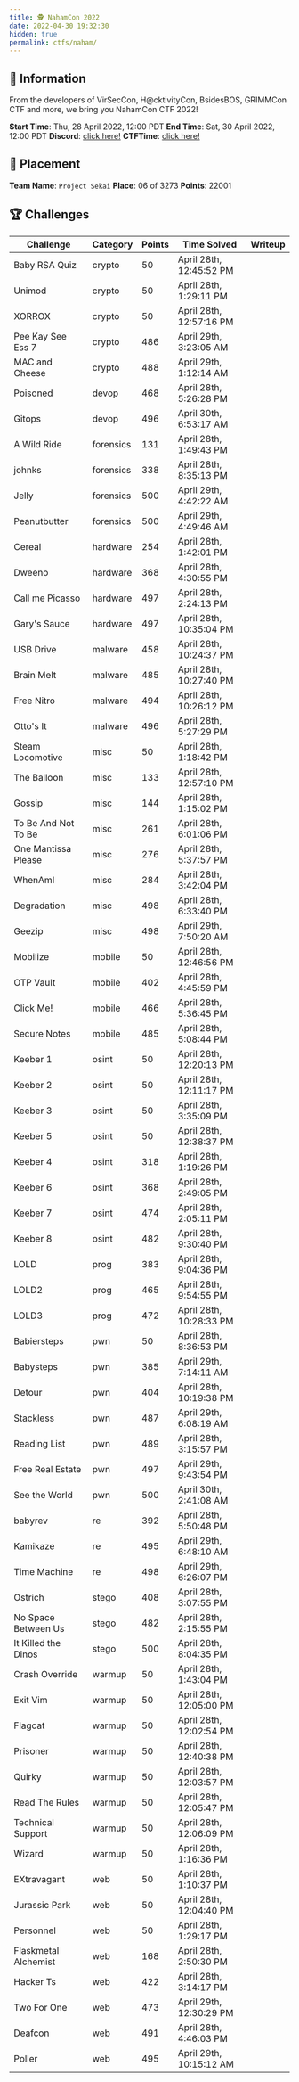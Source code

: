 ```yaml
---
title: 🕵️ NahamCon 2022
date: 2022-04-30 19:32:30
hidden: true
permalink: ctfs/naham/
---
```


## 📜 Information
From the developers of VirSecCon, H@cktivityCon, BsidesBOS, GRIMMCon CTF and more, we bring you NahamCon CTF 2022!

**Start Time**: Thu, 28 April 2022, 12:00 PDT
**End Time**: Sat, 30 April 2022, 12:00 PDT 
**Discord**: [click here!](https://discord.com/invite/ucCz7uh)
**CTFTime**: [click here!](https://ctftime.org/event/1630)

## 🥇 Placement
**Team Name**: `Project Sekai`
**Place**: 06 of 3273
**Points**: 22001

## 🏆 Challenges
| Challenge            | Category  | Points | Time Solved             | Writeup |
|----------------------|-----------|--------|-------------------------|---------|
| Baby RSA Quiz        | crypto    | 50     | April 28th, 12:45:52 PM |         |
| Unimod               | crypto    | 50     | April 28th, 1:29:11 PM  |         |
| XORROX               | crypto    | 50     | April 28th, 12:57:16 PM |         |
| Pee Kay See Ess 7    | crypto    | 486    | April 29th, 3:23:05 AM  |         |
| MAC and Cheese       | crypto    | 488    | April 29th, 1:12:14 AM  |         |
| Poisoned             | devop     | 468    | April 28th, 5:26:28 PM  |         |
| Gitops               | devop     | 496    | April 30th, 6:53:17 AM  |         |
| A Wild Ride          | forensics | 131    | April 28th, 1:49:43 PM  |         |
| johnks               | forensics | 338    | April 28th, 8:35:13 PM  |         |
| Jelly                | forensics | 500    | April 29th, 4:42:22 AM  |         |
| Peanutbutter         | forensics | 500    | April 29th, 4:49:46 AM  |         |
| Cereal               | hardware  | 254    | April 28th, 1:42:01 PM  |         |
| Dweeno               | hardware  | 368    | April 28th, 4:30:55 PM  |         |
| Call me Picasso      | hardware  | 497    | April 28th, 2:24:13 PM  |         |
| Gary's Sauce         | hardware  | 497    | April 28th, 10:35:04 PM |         |
| USB Drive            | malware   | 458    | April 28th, 10:24:37 PM |         |
| Brain Melt           | malware   | 485    | April 28th, 10:27:40 PM |         |
| Free Nitro           | malware   | 494    | April 28th, 10:26:12 PM |         |
| Otto's It            | malware   | 496    | April 28th, 5:27:29 PM  |         |
| Steam Locomotive     | misc      | 50     | April 28th, 1:18:42 PM  |         |
| The Balloon          | misc      | 133    | April 28th, 12:57:10 PM |         |
| Gossip               | misc      | 144    | April 28th, 1:15:02 PM  |         |
| To Be And Not To Be  | misc      | 261    | April 28th, 6:01:06 PM  |         |
| One Mantissa Please  | misc      | 276    | April 28th, 5:37:57 PM  |         |
| WhenAmI              | misc      | 284    | April 28th, 3:42:04 PM  |         |
| Degradation          | misc      | 498    | April 28th, 6:33:40 PM  |         |
| Geezip               | misc      | 498    | April 29th, 7:50:20 AM  |         |
| Mobilize             | mobile    | 50     | April 28th, 12:46:56 PM |         |
| OTP Vault            | mobile    | 402    | April 28th, 4:45:59 PM  |         |
| Click Me!            | mobile    | 466    | April 28th, 5:36:45 PM  |         |
| Secure Notes         | mobile    | 485    | April 28th, 5:08:44 PM  |         |
| Keeber 1             | osint     | 50     | April 28th, 12:20:13 PM |         |
| Keeber 2             | osint     | 50     | April 28th, 12:11:17 PM |         |
| Keeber 3             | osint     | 50     | April 28th, 3:35:09 PM  |         |
| Keeber 5             | osint     | 50     | April 28th, 12:38:37 PM |         |
| Keeber 4             | osint     | 318    | April 28th, 1:19:26 PM  |         |
| Keeber 6             | osint     | 368    | April 28th, 2:49:05 PM  |         |
| Keeber 7             | osint     | 474    | April 28th, 2:05:11 PM  |         |
| Keeber 8             | osint     | 482    | April 28th, 9:30:40 PM  |         |
| LOLD                 | prog      | 383    | April 28th, 9:04:36 PM  |         |
| LOLD2                | prog      | 465    | April 28th, 9:54:55 PM  |         |
| LOLD3                | prog      | 472    | April 28th, 10:28:33 PM |         |
| Babiersteps          | pwn       | 50     | April 28th, 8:36:53 PM  |         |
| Babysteps            | pwn       | 385    | April 29th, 7:14:11 AM  |         |
| Detour               | pwn       | 404    | April 28th, 10:19:38 PM |         |
| Stackless            | pwn       | 487    | April 29th, 6:08:19 AM  |         |
| Reading List         | pwn       | 489    | April 28th, 3:15:57 PM  |         |
| Free Real Estate     | pwn       | 497    | April 29th, 9:43:54 PM  |         |
| See the World        | pwn       | 500    | April 30th, 2:41:08 AM  |         |
| babyrev              | re        | 392    | April 28th, 5:50:48 PM  |         |
| Kamikaze             | re        | 495    | April 29th, 6:48:10 AM  |         |
| Time Machine         | re        | 498    | April 29th, 6:26:07 PM  |         |
| Ostrich              | stego     | 408    | April 28th, 3:07:55 PM  |         |
| No Space Between Us  | stego     | 482    | April 28th, 2:15:55 PM  |         |
| It Killed the Dinos  | stego     | 500    | April 28th, 8:04:35 PM  |         |
| Crash Override       | warmup    | 50     | April 28th, 1:43:04 PM  |         |
| Exit Vim             | warmup    | 50     | April 28th, 12:05:00 PM |         |
| Flagcat              | warmup    | 50     | April 28th, 12:02:54 PM |         |
| Prisoner             | warmup    | 50     | April 28th, 12:40:38 PM |         |
| Quirky               | warmup    | 50     | April 28th, 12:03:57 PM |         |
| Read The Rules       | warmup    | 50     | April 28th, 12:05:47 PM |         |
| Technical Support    | warmup    | 50     | April 28th, 12:06:09 PM |         |
| Wizard               | warmup    | 50     | April 28th, 1:16:36 PM  |         |
| EXtravagant          | web       | 50     | April 28th, 1:10:37 PM  |         |
| Jurassic Park        | web       | 50     | April 28th, 12:04:40 PM |         |
| Personnel            | web       | 50     | April 28th, 1:29:17 PM  |         |
| Flaskmetal Alchemist | web       | 168    | April 28th, 2:50:30 PM  |         |
| Hacker Ts            | web       | 422    | April 28th, 3:14:17 PM  |         |
| Two For One          | web       | 473    | April 29th, 12:30:29 PM |         |
| Deafcon              | web       | 491    | April 28th, 4:46:03 PM  |         |
| Poller               | web       | 495    | April 29th, 10:15:12 AM |
